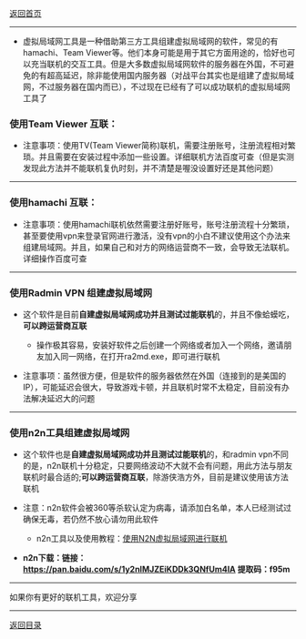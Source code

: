 [返回首页](/index.md)

***
* 虚拟局域网工具是一种借助第三方工具组建虚拟局域网的软件，常见的有hamachi、Team Viewer等。他们本身可能是用于其它方面用途的，恰好也可以充当联机的交互工具。但是大多数虚拟局域网软件的服务器在外国，不可避免的有超高延迟，除非能使用国内服务器（对战平台其实也是组建了虚拟局域网，不过服务器在国内而已），不过现在已经有了可以成功联机的虚拟局域网工具了

### 使用Team Viewer 互联：


* 注意事项：使用TV(Team Viewer简称)联机，需要注册账号，注册流程相对繁琐。并且需要在安装过程中添加一些设置。详细联机方法百度可查（但是实测发现此方法并不能联机复仇时刻，并不清楚是喔没设置好还是其他问题）


***

### 使用hamachi 互联：


* 注意事项：使用hamachi联机依然需要注册好账号，账号注册流程十分繁琐，甚至要使用vpn来登录官网进行激活，没有vpn的小白不建议使用这个办法来组建局域网。并且，如果自己和对方的网络运营商不一致，会导致无法联机。详细操作百度可查

***
### 使用Radmin VPN 组建虚拟局域网

* 这个软件是目前**自建虚拟局域网成功并且测试过能联机**的，并且不像蛤蟆吃，**可以跨运营商互联**

  *  操作极其容易，安装好软件之后创建一个网络或者加入一个网络，邀请朋友加入同一网络，在打开ra2md.exe，即可进行联机

* 注意事项：虽然很方便，但是软件的服务器依然在外国（连接到的是美国的IP），可能延迟会很大，导致游戏卡顿，并且联机时常不太稳定，目前没有办法解决延迟大的问题

***
### 使用n2n工具组建虚拟局域网

* 这个软件也是**自建虚拟局域网成功并且测试过能联机**的，和radmin vpn不同的是，n2n联机十分稳定，只要网络波动不大就不会有问题，用此方法与朋友联机时最合适的;**可以跨运营商互联**，除游侠浩方外，目前是建议使用该方法联机

* 注意：n2n软件会被360等杀软认定为病毒，请添加白名单，本人已经测试过确保无毒，若仍然不放心请勿用此软件

  * n2n工具以及使用教程：[使用N2N虚拟局域网进行联机](使用N2N虚拟局域网进行联机.md)

* **n2n下载：链接：https://pan.baidu.com/s/1y2nIMJZEiKDDk3QNfUm4IA  提取码：f95m**


***
如果你有更好的联机工具，欢迎分享


***
[返回目录](/QuestionNAnswer/index.md)
